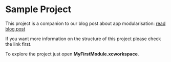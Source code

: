 # Sample Project
This project is a companion to our blog post about app modularisation: [read blog post](https://engineering.depop.com/scaling-up-an-ios-app-with-modularisation-8cd280d6b2b8)

If you want more information on the structure of this project please check the link first.

To explore the project just open **MyFirstModule.xcworkspace**.